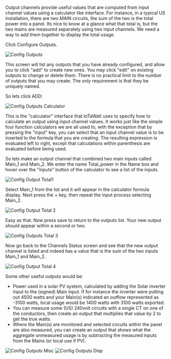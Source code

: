 Output channels provide useful values that are computed from input channel values using a calculator like interface. For instance, in a typical US installation, there are two MAIN circuits, the sum of the two is the total power into a panel.  Its nice to know at a glance what that total is, but the two mains are measured separately using two input channels.  We need a way to add them together to display the total usage.

Click Configure Outputs.

![Config Outputs](https://screenshots.firefoxusercontent.com/images/3f88592b-9af1-45ed-8061-7000b2536f35.png)

This screen will list any outputs that you have already configured, and allow you to click "add" to create new ones.  You may click "edit" on existing outputs to change or delete them.  There is no practical limit to the number of outputs that you may create.  The only requirement is that they be uniquely named.

So lets click ADD:

![Config Outputs Calculator](https://screenshots.firefoxusercontent.com/images/1f76a452-cd68-4728-a64e-229b81280836.png)

This is the "calculator" interface that IoTaWatt uses to specify how to calculate an output using input channel values.  It works just like the simple four function calculators we are all used to, with the exception that by pressing the "input" key, you can select that an input channel value is to be inserted to the formula that you are creating. The resulting expression is evaluated left to right, except that calculations within parenthesis are evaluated before being used.

So lets make an output channel that combined two main inputs called Main_1 and Main_2. We enter the name Total_power in the Name box and hover over the "inputs" button of the calculator to see a list of the inputs.

![Config Output Total1](https://screenshots.firefoxusercontent.com/images/ff82ab33-ddd6-487f-bc1d-d994cd6fb4d7.png
)

Select Main_1 from the list and it will appear in the calculator formula display.  Next press the + key, then repeat the input process selecting Main_2.

![Config Output Total 2](https://screenshots.firefoxusercontent.com/images/f9e6d9cf-766e-4ae6-a330-ad493b80a369.png)

Easy as that.  Now press save to return to the outputs list.  Your new output should appear within a second or two.

![Config Outputs Total 3](https://screenshots.firefoxusercontent.com/images/46e8b31a-4ca4-4f3c-9e7f-9b853ec626ea.png)

Now go back to the Channels Status screen and see that the new output channel is listed and indeed has a value that is the sum of the two inputs Main_1 and Main_2.

![Config Output Total 4](https://screenshots.firefoxusercontent.com/images/66705480-9d8e-48ff-91e5-bec4d4660d81.png)

Some other useful outputs would be:
* Power used in a solar PV system, calculated by adding the Solar inverter input to the (signed) Main input.  If for instance the inverter were putting out 4500 watts and your Main(s) indicated an outflow represented as -3100 watts, local usage would be 1400 watts with 3100 watts exported.
* You can measure some (US) 240volt circuits with a single CT on one of the conductors, then create an output that multiplies that value by 2 to get the true watts.
* Where the Main(s) are monitored and selected circuits within the panel are also measured, you can create an output that shows what the aggregate unmeasured usage is by subtracting the measured inputs from the Mains (or local use if PV).

![Config Outputs Misc](https://screenshots.firefoxusercontent.com/images/b3e9b20b-7406-435e-ab94-a6e58f7c97ed.png)
![Config Outputs Disp](https://screenshots.firefoxusercontent.com/images/a9cb6fa4-0399-4a04-8239-cdbc38798b82.png)
 